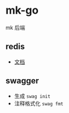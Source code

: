 # mk-go
mk 后端

##  redis
+ [文档](https://redis.uptrace.dev/zh/guide/go-redis.html)

##  swagger
+ 生成 `swag init`
+ 注释格式化 `swag fmt`